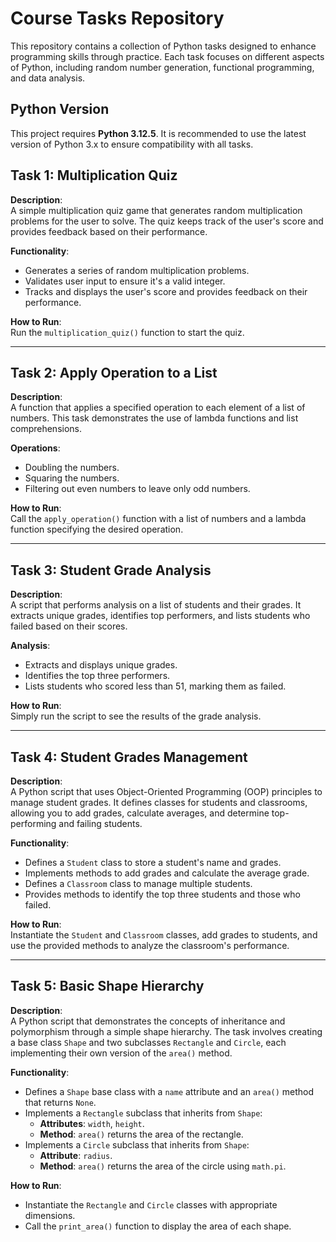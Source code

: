 # Course Tasks Repository

This repository contains a collection of Python tasks designed to enhance programming skills through practice. Each task focuses on different aspects of Python, including random number generation, functional programming, and data analysis.

## Python Version

This project requires **Python 3.12.5**. It is recommended to use the latest version of Python 3.x to ensure compatibility with all tasks.

## Task 1: Multiplication Quiz

**Description**:  
A simple multiplication quiz game that generates random multiplication problems for the user to solve. The quiz keeps track of the user's score and provides feedback based on their performance.

**Functionality**:
- Generates a series of random multiplication problems.
- Validates user input to ensure it's a valid integer.
- Tracks and displays the user's score and provides feedback on their performance.

**How to Run**:  
Run the `multiplication_quiz()` function to start the quiz.

---

## Task 2: Apply Operation to a List

**Description**:  
A function that applies a specified operation to each element of a list of numbers. This task demonstrates the use of lambda functions and list comprehensions.

**Operations**:
- Doubling the numbers.
- Squaring the numbers.
- Filtering out even numbers to leave only odd numbers.

**How to Run**:  
Call the `apply_operation()` function with a list of numbers and a lambda function specifying the desired operation.

---

## Task 3: Student Grade Analysis

**Description**:  
A script that performs analysis on a list of students and their grades. It extracts unique grades, identifies top performers, and lists students who failed based on their scores.

**Analysis**:
- Extracts and displays unique grades.
- Identifies the top three performers.
- Lists students who scored less than 51, marking them as failed.

**How to Run**:  
Simply run the script to see the results of the grade analysis.

---

## Task 4: Student Grades Management

**Description**:  
A Python script that uses Object-Oriented Programming (OOP) principles to manage student grades. It defines classes for students and classrooms, allowing you to add grades, calculate averages, and determine top-performing and failing students.

**Functionality**:  
- Defines a `Student` class to store a student's name and grades.
- Implements methods to add grades and calculate the average grade.
- Defines a `Classroom` class to manage multiple students.
- Provides methods to identify the top three students and those who failed.

**How to Run**:  
Instantiate the `Student` and `Classroom` classes, add grades to students, and use the provided methods to analyze the classroom's performance.

---

## Task 5: Basic Shape Hierarchy

**Description**:  
A Python script that demonstrates the concepts of inheritance and polymorphism through a simple shape hierarchy. The task involves creating a base class `Shape` and two subclasses `Rectangle` and `Circle`, each implementing their own version of the `area()` method.

**Functionality**:
- Defines a `Shape` base class with a `name` attribute and an `area()` method that returns `None`.
- Implements a `Rectangle` subclass that inherits from `Shape`:
  - **Attributes**: `width`, `height`.
  - **Method**: `area()` returns the area of the rectangle.
- Implements a `Circle` subclass that inherits from `Shape`:
  - **Attribute**: `radius`.
  - **Method**: `area()` returns the area of the circle using `math.pi`.

**How to Run**:
- Instantiate the `Rectangle` and `Circle` classes with appropriate dimensions.
- Call the `print_area()` function to display the area of each shape.
